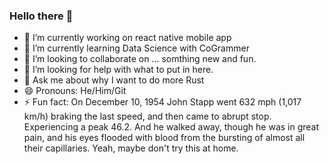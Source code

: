 ### Hello there 👋

- 🔭 I’m currently working on react native mobile app
- 🌱 I’m currently learning Data Science with CoGrammer
- 👯 I’m looking to collaborate on ... somthing new and fun. 
- 🤔 I’m looking for help with what to put in here.
- 💬 Ask me about why I want to do more Rust
- 😄 Pronouns: He/Him/Git
- ⚡ Fun fact: On December 10, 1954 John Stapp went 632 mph (1,017 km/h) braking the last speed, and then came to abrupt stop. Experiencing a peak 46.2. And he walked away, though he was in great pain, and his eyes flooded with blood from the bursting of almost all their capillaries. Yeah, maybe don't try this at home. 


